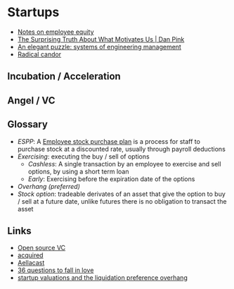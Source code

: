 # Startups

- [Notes on employee equity](https://blog.samaltman.com/employee-equity)
- [The Surprising Truth About What Motivates Us | Dan Pink](https://www.youtube.com/watch?v=KgGhSOAtAyQ&feature=youtu.be)
- [An elegant puzzle: systems of engineering management](https://www.amazon.com.au/Elegant-Puzzle-Systems-Engineering-Management/dp/1732265186)
- [Radical candor](https://www.amazon.com/Radical-Candor-Revised-Kick-Ass-Humanity/dp/1250235375)

## Incubation / Acceleration

## Angel / VC

## Glossary

- _ESPP_: A [Employee stock purchase plan](https://www.investopedia.com/terms/e/espp.asp) is a process for staff to purchase stock at a discounted rate, usually through payroll deductions
- _Exercising_: executing the buy / sell of options
  - _Cashless_: A single transaction by an employee to exercise and sell options, by using a short term loan
  - _Early_: Exercising before the expiration date of the options
- _Overhang (preferred)_ 
- _Stock option_: tradeable derivates of an asset that give the option to buy / sell at a future date, unlike futures there is no obligation to transact the asset

## Links

- [Open source VC](https://www.airtree.vc/open-source-vc)
- [acquired](https://www.acquired.fm/)
- [Aellacast](https://linktr.ee/AellaAppHQ)
- [36 questions to fall in love](http://36questionsinlove.com/)
- [startup valuations and the liquidation preference overhang](https://www.wework.com/ideas/growth-innovation/glitters-isnt-gold-startup-valuations-liquidation-preference-overhang)
